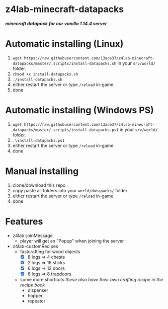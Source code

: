 # z4lab-minecraft-datapacks
##### minecraft datapack for our vanilla 1.14.4 server


# Automatic installing (Linux)
1. `wget https://raw.githubusercontent.com/13ace37/z4lab-minecraft-datapacks/master/.scripts/install-datapacks.sh` in your `srv/world/` folder.
1. `chmod +x install-datapacks.sh`
1. `./install-datapacks.sh`
1. either restart the server or type `/reload` in-game
1. done

# Automatic installing (Windows PS)
1. `wget https://raw.githubusercontent.com/13ace37/z4lab-minecraft-datapacks/master/.scripts/install-datapacks.ps1` in your `srv/world/` folder.
1. `.\install-datapacks.ps1`
1. either restart the server or type `/reload` in-game
1. done

# Manual installing
1. clone/download this repo
1. copy paste all folders into your `world/datapacks/` folder
1. either restart the server or type `/reload` in-game
1. done

# Features
- z4lab-joinMessage
  - player will get an "Popup" when joining the server
- z4lab-customRecipes
  - fastcrafting for wood objects
    - [x] 8 logs => 4 chests
    - [x] 2 logs => 16 sticks
    - [x] 6 logs => 12 doors
    - [x] 6 logs => 8 trapdoors
  - some more shortcuts _these also have their own crafting recipe in the recipe book_
    - dispenser
    - hopper
    - repeater

